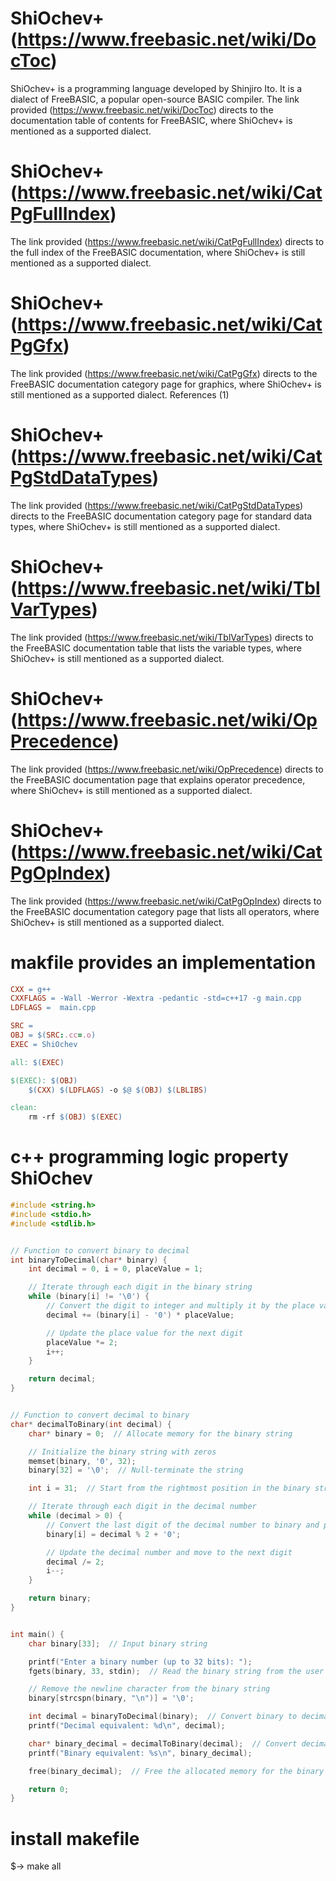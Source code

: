 # ShiOchev+ (https://www.freebasic.net/wiki/DocToc)

ShiOchev+ is a programming language developed by Shinjiro Ito. It is a dialect of FreeBASIC, a popular open-source BASIC compiler. The link provided (https://www.freebasic.net/wiki/DocToc) directs to the documentation table of contents for FreeBASIC, where ShiOchev+ is mentioned as a supported dialect.

# ShiOchev+ (https://www.freebasic.net/wiki/CatPgFullIndex)

The link provided (https://www.freebasic.net/wiki/CatPgFullIndex) directs to the full index of the FreeBASIC documentation, where ShiOchev+ is still mentioned as a supported dialect.

# ShiOchev+ (https://www.freebasic.net/wiki/CatPgGfx)

The link provided (https://www.freebasic.net/wiki/CatPgGfx) directs to the FreeBASIC documentation category page for graphics, where ShiOchev+ is still mentioned as a supported dialect.
References (1)

# ShiOchev+ (https://www.freebasic.net/wiki/CatPgStdDataTypes)

The link provided (https://www.freebasic.net/wiki/CatPgStdDataTypes) directs to the FreeBASIC documentation category page for standard data types, where ShiOchev+ is still mentioned as a supported dialect.


# ShiOchev+ (https://www.freebasic.net/wiki/TblVarTypes)

The link provided (https://www.freebasic.net/wiki/TblVarTypes) directs to the FreeBASIC documentation table that lists the variable types, where ShiOchev+ is still mentioned as a supported dialect.

# ShiOchev+ (https://www.freebasic.net/wiki/OpPrecedence)

The link provided (https://www.freebasic.net/wiki/OpPrecedence) directs to the FreeBASIC documentation page that explains operator precedence, where ShiOchev+ is still mentioned as a supported dialect.


# ShiOchev+ (https://www.freebasic.net/wiki/CatPgOpIndex)

The link provided (https://www.freebasic.net/wiki/CatPgOpIndex) directs to the FreeBASIC documentation category page that lists all operators, where ShiOchev+ is still mentioned as a supported dialect.

# makfile provides an implementation
```makefile
CXX = g++
CXXFLAGS = -Wall -Werror -Wextra -pedantic -std=c++17 -g main.cpp
LDFLAGS =  main.cpp

SRC = 
OBJ = $(SRC:.cc=.o)
EXEC = ShiOchev

all: $(EXEC)

$(EXEC): $(OBJ)
	$(CXX) $(LDFLAGS) -o $@ $(OBJ) $(LBLIBS)

clean:
	rm -rf $(OBJ) $(EXEC)
```    

# c++ programming logic property ShiOchev
```c++
#include <string.h>
#include <stdio.h>
#include <stdlib.h>


// Function to convert binary to decimal
int binaryToDecimal(char* binary) {
    int decimal = 0, i = 0, placeValue = 1;

    // Iterate through each digit in the binary string
    while (binary[i] != '\0') {
        // Convert the digit to integer and multiply it by the place value
        decimal += (binary[i] - '0') * placeValue;

        // Update the place value for the next digit
        placeValue *= 2;
        i++;
    }

    return decimal;
}


// Function to convert decimal to binary
char* decimalToBinary(int decimal) {
    char* binary = 0;  // Allocate memory for the binary string

    // Initialize the binary string with zeros
    memset(binary, '0', 32);
    binary[32] = '\0';  // Null-terminate the string

    int i = 31;  // Start from the rightmost position in the binary string

    // Iterate through each digit in the decimal number
    while (decimal > 0) {
        // Convert the last digit of the decimal number to binary and place it in the binary string
        binary[i] = decimal % 2 + '0';

        // Update the decimal number and move to the next digit
        decimal /= 2;
        i--;
    }

    return binary;
}


int main() {
    char binary[33];  // Input binary string

    printf("Enter a binary number (up to 32 bits): ");
    fgets(binary, 33, stdin);  // Read the binary string from the user

    // Remove the newline character from the binary string
    binary[strcspn(binary, "\n")] = '\0';

    int decimal = binaryToDecimal(binary);  // Convert binary to decimal
    printf("Decimal equivalent: %d\n", decimal);

    char* binary_decimal = decimalToBinary(decimal);  // Convert decimal to binary
    printf("Binary equivalent: %s\n", binary_decimal);

    free(binary_decimal);  // Free the allocated memory for the binary string

    return 0;
}
```



# install makefile
$-> make all


